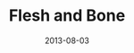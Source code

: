 ---
layout: message
category: message
series: "God Is ____"
title: "Flesh and Bone"
date: 2013-08-03
message_id: 801
---